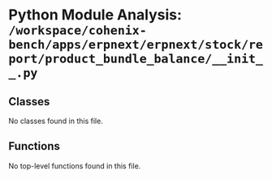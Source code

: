 # Python Module Analysis: `/workspace/cohenix-bench/apps/erpnext/erpnext/stock/report/product_bundle_balance/__init__.py`

## Classes

No classes found in this file.


## Functions

No top-level functions found in this file.
